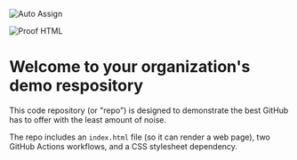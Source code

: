 ![Auto Assign](https://github.com/RunCodeStudio/demo-repository/actions/workflows/auto-assign.yml/badge.svg)

![Proof HTML](https://github.com/RunCodeStudio/demo-repository/actions/workflows/proof-html.yml/badge.svg)

# Welcome to your organization's demo respository
This code repository (or "repo") is designed to demonstrate the best GitHub has to offer with the least amount of noise.

The repo includes an `index.html` file (so it can render a web page), two GitHub Actions workflows, and a CSS stylesheet dependency.
